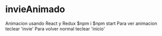 # invieAnimado
Animacion usando React y Redux
$npm i
$npm start
Para ver animacion teclear 'invie'
Para volver normal teclear 'inicio'
